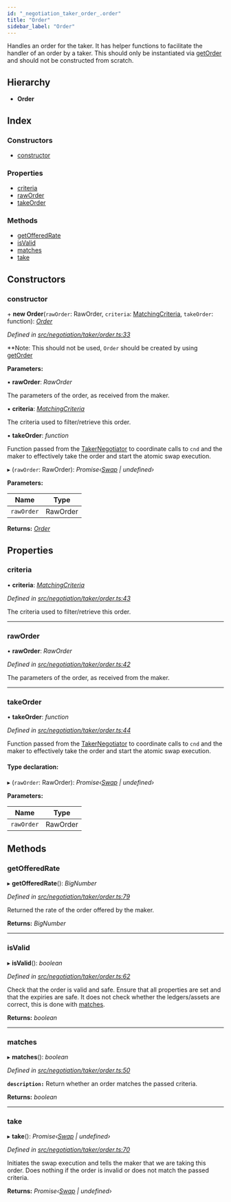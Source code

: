 ```yaml
---
id: "_negotiation_taker_order_.order"
title: "Order"
sidebar_label: "Order"
---
```


Handles an order for the taker. It has helper functions to facilitate the handler of an
order by a taker. This should only be instantiated via [getOrder](_negotiation_taker_taker_negotiator_.takernegotiator.md#getorder) and should not be constructed from
scratch.

## Hierarchy

* **Order**

## Index

### Constructors

* [constructor](_negotiation_taker_order_.order.md#constructor)

### Properties

* [criteria](_negotiation_taker_order_.order.md#criteria)
* [rawOrder](_negotiation_taker_order_.order.md#raworder)
* [takeOrder](_negotiation_taker_order_.order.md#takeorder)

### Methods

* [getOfferedRate](_negotiation_taker_order_.order.md#getofferedrate)
* [isValid](_negotiation_taker_order_.order.md#isvalid)
* [matches](_negotiation_taker_order_.order.md#matches)
* [take](_negotiation_taker_order_.order.md#take)

## Constructors

###  constructor

\+ **new Order**(`rawOrder`: RawOrder, `criteria`: [MatchingCriteria](../interfaces/_negotiation_taker_order_.matchingcriteria.md), `takeOrder`: function): *[Order](_negotiation_taker_order_.order.md)*

*Defined in [src/negotiation/taker/order.ts:33](https://github.com/comit-network/comit-js-sdk/blob/cef77e4/src/negotiation/taker/order.ts#L33)*

**Note: This should not be used, `Order` should be created by using [getOrder](_negotiation_taker_taker_negotiator_.takernegotiator.md#getorder)

**Parameters:**

▪ **rawOrder**: *RawOrder*

The parameters of the order, as received from the maker.

▪ **criteria**: *[MatchingCriteria](../interfaces/_negotiation_taker_order_.matchingcriteria.md)*

The criteria used to filter/retrieve this order.

▪ **takeOrder**: *function*

Function passed from the [TakerNegotiator](_negotiation_taker_taker_negotiator_.takernegotiator.md) to coordinate calls to `cnd` and the maker to effectively
take the order and start the atomic swap execution.

▸ (`rawOrder`: RawOrder): *Promise‹[Swap](_swap_.swap.md) | undefined›*

**Parameters:**

Name | Type |
------ | ------ |
`rawOrder` | RawOrder |

**Returns:** *[Order](_negotiation_taker_order_.order.md)*

## Properties

###  criteria

• **criteria**: *[MatchingCriteria](../interfaces/_negotiation_taker_order_.matchingcriteria.md)*

*Defined in [src/negotiation/taker/order.ts:43](https://github.com/comit-network/comit-js-sdk/blob/cef77e4/src/negotiation/taker/order.ts#L43)*

The criteria used to filter/retrieve this order.

___

###  rawOrder

• **rawOrder**: *RawOrder*

*Defined in [src/negotiation/taker/order.ts:42](https://github.com/comit-network/comit-js-sdk/blob/cef77e4/src/negotiation/taker/order.ts#L42)*

The parameters of the order, as received from the maker.

___

###  takeOrder

• **takeOrder**: *function*

*Defined in [src/negotiation/taker/order.ts:44](https://github.com/comit-network/comit-js-sdk/blob/cef77e4/src/negotiation/taker/order.ts#L44)*

Function passed from the [TakerNegotiator](_negotiation_taker_taker_negotiator_.takernegotiator.md) to coordinate calls to `cnd` and the maker to effectively
take the order and start the atomic swap execution.

#### Type declaration:

▸ (`rawOrder`: RawOrder): *Promise‹[Swap](_swap_.swap.md) | undefined›*

**Parameters:**

Name | Type |
------ | ------ |
`rawOrder` | RawOrder |

## Methods

###  getOfferedRate

▸ **getOfferedRate**(): *BigNumber*

*Defined in [src/negotiation/taker/order.ts:79](https://github.com/comit-network/comit-js-sdk/blob/cef77e4/src/negotiation/taker/order.ts#L79)*

Returned the rate of the order offered by the maker.

**Returns:** *BigNumber*

___

###  isValid

▸ **isValid**(): *boolean*

*Defined in [src/negotiation/taker/order.ts:62](https://github.com/comit-network/comit-js-sdk/blob/cef77e4/src/negotiation/taker/order.ts#L62)*

Check that the order is valid and safe. Ensure that all properties are set and that the expiries
are safe. It does not check whether the ledgers/assets are correct, this is done with [matches](_negotiation_taker_order_.order.md#matches).

**Returns:** *boolean*

___

###  matches

▸ **matches**(): *boolean*

*Defined in [src/negotiation/taker/order.ts:50](https://github.com/comit-network/comit-js-sdk/blob/cef77e4/src/negotiation/taker/order.ts#L50)*

**`description:`** Return whether an order matches the passed criteria.

**Returns:** *boolean*

___

###  take

▸ **take**(): *Promise‹[Swap](_swap_.swap.md) | undefined›*

*Defined in [src/negotiation/taker/order.ts:70](https://github.com/comit-network/comit-js-sdk/blob/cef77e4/src/negotiation/taker/order.ts#L70)*

Initiates the swap execution and tells the maker that we are taking this order.
Does nothing if the order is invalid or does not match the passed criteria.

**Returns:** *Promise‹[Swap](_swap_.swap.md) | undefined›*
